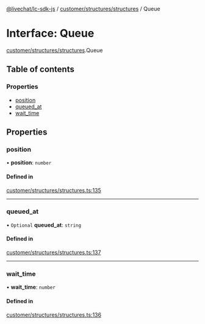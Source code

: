 [@livechat/lc-sdk-js](../README.md) / [customer/structures/structures](../modules/customer_structures_structures.md) / Queue

# Interface: Queue

[customer/structures/structures](../modules/customer_structures_structures.md).Queue

## Table of contents

### Properties

- [position](customer_structures_structures.Queue.md#position)
- [queued\_at](customer_structures_structures.Queue.md#queued_at)
- [wait\_time](customer_structures_structures.Queue.md#wait_time)

## Properties

### position

• **position**: `number`

#### Defined in

[customer/structures/structures.ts:135](https://github.com/livechat/lc-sdk-js/blob/8462be9/src/customer/structures/structures.ts#L135)

___

### queued\_at

• `Optional` **queued\_at**: `string`

#### Defined in

[customer/structures/structures.ts:137](https://github.com/livechat/lc-sdk-js/blob/8462be9/src/customer/structures/structures.ts#L137)

___

### wait\_time

• **wait\_time**: `number`

#### Defined in

[customer/structures/structures.ts:136](https://github.com/livechat/lc-sdk-js/blob/8462be9/src/customer/structures/structures.ts#L136)
